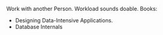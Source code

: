 Work with another Person. 
Workload sounds doable. 
Books:
* Designing Data-Intensive Applications.
* Database Internals
